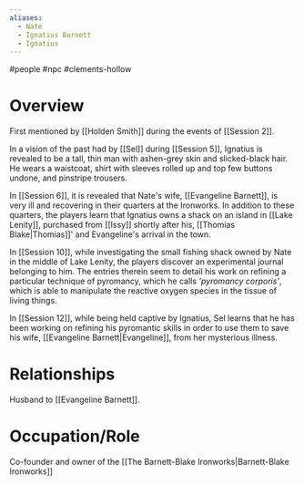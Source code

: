 ```yaml
---
aliases:
  - Nate
  - Ignatius Barnett
  - Ignatius
---
```

#people #npc #clements-hollow 

# Overview
First mentioned by [[Holden Smith]] during the events of [[Session 2]].

In a vision of the past had by [[Sel]] during [[Session 5]], Ignatius is revealed to be a tall, thin man with ashen-grey skin and slicked-black hair. He wears a waistcoat, shirt with sleeves rolled up and top few buttons undone, and pinstripe trousers.

In [[Session 6]], it is revealed that Nate's wife, [[Evangeline Barnett]], is very ill and recovering in their quarters at the Ironworks. In addition to these quarters, the players learn that Ignatius owns a shack on an island in [[Lake Lenity]], purchased from [[Issy]] shortly after his, [[Thomias Blake|Thomias]]' and Evangeline's arrival in the town.

In [[Session 10]], while investigating the small fishing shack owned by Nate in the middle of Lake Lenity, the players discover an experimental journal belonging to him. The entries therein seem to detail his work on refining a particular technique of pyromancy, which he calls *'pyromancy corporis'*, which is able to manipulate the reactive oxygen species in the tissue of living things.

In [[Session 12]], while being held captive by Ignatius, Sel learns that he has been working on refining his pyromantic skills in order to use them to save his wife, [[Evangeline Barnett|Evangeline]], from her mysterious illness.

# Relationships
Husband to [[Evangeline Barnett]].

# Occupation/Role
Co-founder and owner of the [[The Barnett-Blake Ironworks|Barnett-Blake Ironworks]]